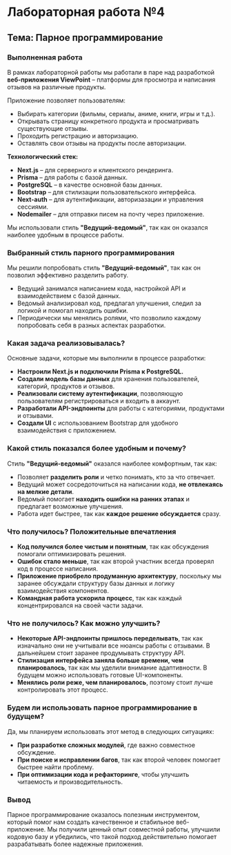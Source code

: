 # Лабораторная работа №4  
## Тема: Парное программирование  

### Выполненная работа  
В рамках лабораторной работы мы работали в паре над разработкой **веб-приложения ViewPoint** – платформы для просмотра и написания отзывов на различные продукты.  

Приложение позволяет пользователям:  
- Выбирать категории (фильмы, сериалы, аниме, книги, игры и т.д.).  
- Открывать страницу конкретного продукта и просматривать существующие отзывы.  
- Проходить регистрацию и авторизацию.  
- Оставлять свои отзывы на продукты после авторизации.  

**Технологический стек:**  
- **Next.js** – для серверного и клиентского рендеринга.  
- **Prisma** – для работы с базой данных.  
- **PostgreSQL** – в качестве основной базы данных.  
- **Bootstrap** – для стилизации пользовательского интерфейса.
- **Next-auth** – для аутентификации, авторизазации и управления сессиями.
- **Nodemailer** – для отправки писем на почту через приложение.

Мы использовали стиль **"Ведущий-ведомый"**, так как он оказался наиболее удобным в процессе работы.  

### Выбранный стиль парного программирования  
Мы решили попробовать стиль **"Ведущий-ведомый"**, так как он позволил эффективно разделить работу.  

- Ведущий занимался написанием кода, настройкой API и взаимодействием с базой данных.  
- Ведомый анализировал код, предлагал улучшения, следил за логикой и помогал находить ошибки.  
- Периодически мы менялись ролями, что позволило каждому попробовать себя в разных аспектах разработки.  

### Какая задача реализовывалась?  
Основные задачи, которые мы выполнили в процессе разработки:  
- **Настроили Next.js и подключили Prisma к PostgreSQL.**  
- **Создали модель базы данных** для хранения пользователей, категорий, продуктов и отзывов.  
- **Реализовали систему аутентификации**, позволяющую пользователям регистрироваться и входить в аккаунт.  
- **Разработали API-эндпоинты** для работы с категориями, продуктами и отзывами.  
- **Создали UI** с использованием Bootstrap для удобного взаимодействия с приложением.  

### Какой стиль показался более удобным и почему?  
Стиль **"Ведущий-ведомый"** оказался наиболее комфортным, так как:  
- Позволяет **разделить роли** и четко понимать, кто за что отвечает.  
- Ведущий может сосредоточиться на написании кода, **не отвлекаясь на мелкие детали**.  
- Ведомый помогает **находить ошибки на ранних этапах** и предлагает возможные улучшения.  
- Работа идет быстрее, так как **каждое решение обсуждается** сразу.  

### Что получилось? Положительные впечатления  
- **Код получился более чистым и понятным**, так как обсуждения помогали оптимизировать решения.  
- **Ошибок стало меньше**, так как второй участник всегда проверял код в процессе написания.  
- **Приложение приобрело продуманную архитектуру**, поскольку мы заранее обсуждали структуру базы данных и логику взаимодействия компонентов.  
- **Командная работа ускорила процесс**, так как каждый концентрировался на своей части задачи.  

### Что не получилось? Как можно улучшить?  
- **Некоторые API-эндпоинты пришлось переделывать**, так как изначально они не учитывали все нюансы работы с отзывами. В дальнейшем стоит заранее продумывать структуру API.  
- **Стилизация интерфейса заняла больше времени, чем планировалось**, так как мы уделили внимание адаптивности. В будущем можно использовать готовые UI-компоненты.  
- **Менялись роли реже, чем планировалось**, поэтому стоит лучше контролировать этот процесс.  

### Будем ли использовать парное программирование в будущем?  
Да, мы планируем использовать этот метод в следующих ситуациях:  
- **При разработке сложных модулей**, где важно совместное обсуждение.  
- **При поиске и исправлении багов**, так как второй человек помогает быстрее найти проблему.  
- **При оптимизации кода и рефакторинге**, чтобы улучшить читаемость и производительность.  

### Вывод  
Парное программирование оказалось полезным инструментом, который помог нам создать качественное и стабильное веб-приложение. Мы получили ценный опыт совместной работы, улучшили кодовую базу и убедились, что такой подход действительно помогает разрабатывать более надежные приложения.  
